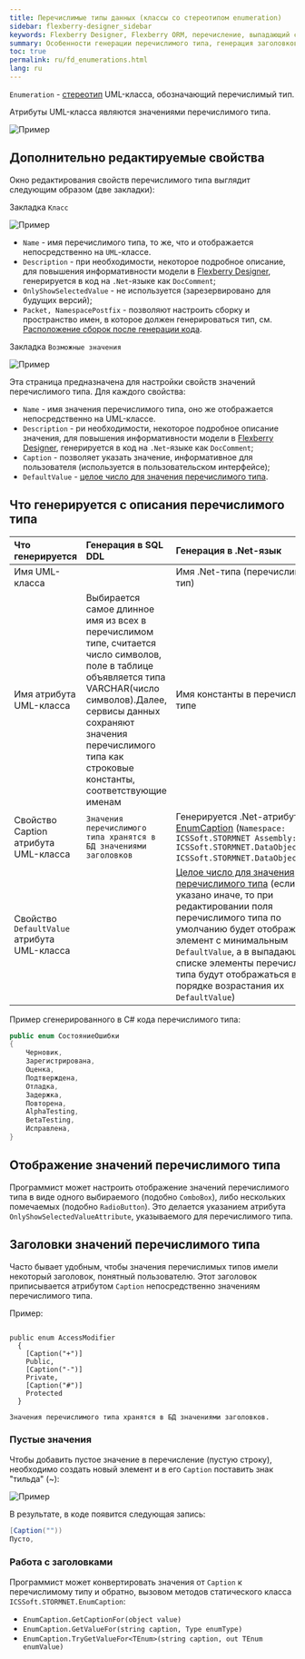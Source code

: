 ```yaml
---
title: Перечислимые типы данных (классы со стереотипом enumeration)
sidebar: flexberry-designer_sidebar
keywords: Flexberry Designer, Flexberry ORM, перечисление, выпадающий список, emnumeration, enum, стереотип, генерация, пример, заголовки, dropdown
summary: Особенности генерации перечислимого типа, генерация заголовков для перечислимого типа, пример генерации перечисления
toc: true
permalink: ru/fd_enumerations.html
lang: ru
---
```


`Enumeration` - [стереотип](fd_key-concepts.html) UML-класса, обозначающий перечислимый тип.

Атрибуты UML-класса являются значениями перечислимого типа.

![Пример](/images/pages/products/flexberry-designer/class-diagram/enumeration.jpg)

## Дополнительно редактируемые свойства

Окно редактирования свойств перечислимого типа выглядит следующим образом (две закладки):

Закладка `Класс`

![Пример](/images/pages/products/flexberry-designer/class-diagram/enumpropp1.jpg)

* `Name` - имя перечислимого типа, то же, что и отображается непосредственно на `UML`-классе.
* `Description` -  при необходимости, некоторое подробное описание, для повышения информативности модели в [Flexberry Designer](fd_flexberry-designer.html), генерируется в код на `.Net`-языке как `DocComment`;
* `OnlyShowSelectedValue` - не используется (зарезервировано для будущих версий);
* `Packet, NamespacePostfix` - позволяют настроить сборку и пространство имен, в которое должен генерироваться тип, см. [Расположение сборок после генерации кода](fo_location-assembly.html).

Закладка `Возможные значения`

![Пример](/images/pages/products/flexberry-designer/class-diagram/enumpropp2.jpg)

Эта страница предназначена для настройки свойств значений перечислимого типа. Для каждого свойства:

* `Name` - имя значения перечислимого типа, оно же отображается непосредственно на UML-классе.
* `Description` - ри необходимости, некоторое подробное описание значения, для повышения информативности модели в [Flexberry Designer](fd_flexberry-designer.html), генерируется в код на `.Net`-языке как `DocComment`;
* `Caption` - позволяет указать значение, информативное для пользователя (используется в пользовательском интерфейсе);
* `DefaultValue` - [целое число для значения перечислимого типа](http://msdn.microsoft.com/en-us/library/sbbt4032%28v=vs.71%29.aspx).

## Что генерируется с описания перечислимого типа

Что генерируется | Генерация в SQL DDL | Генерация в .Net-язык
:--------------|:----------------------------|:----------------------------------------------
Имя UML-класса | | Имя .Net-типа (перечислимый тип)
Имя атрибута UML-класса | Выбирается самое длинное имя из всех в перечислимом типе, считается число символов, поле в таблице объявляется типа VARCHAR(число символов).Далее, сервисы данных сохраняют значения перечислимого типа как строковые константы, соответствующие именам | Имя константы в перечислимом типе
Свойство Caption атрибута UML-класса | `Значения перечислимого типа хранятся в БД значениями заголовков` | Генерируется .Net-атрибут [EnumCaption](fo_function-list.html) (`Namespace: ICSSoft.STORMNET Assembly: ICSSoft.STORMNET.DataObject (in ICSSoft.STORMNET.DataObject.dll)`)
Свойство `DefaultValue` атрибута UML-класса | | [Целое число для значения перечислимого типа](http://msdn.microsoft.com/en-us/library/sbbt4032%28v=vs.71%29.aspx) (если не указано иначе, то при редактировании поля перечислимого типа по умолчанию будет отображён элемент с минимальным `DefaultValue`, а в выпадающем списке элементы перечислимого типа будут отображаться в порядке возрастания их `DefaultValue`)

Пример сгенерированного в C# кода перечислимого типа:

```csharp
public enum СостояниеОшибки
{
    Черновик,
    Зарегистрирована,
    Оценка,
    Подтверждена,
    Отладка,
    Задержка,
    Повторена,
    AlphaTesting,
    BetaTesting,
    Исправлена,
}
```

## Отображение значений перечислимого типа

Программист может настроить отображение значений перечислимого типа в виде одного выбираемого (подобно `ComboBox`), либо нескольких помечаемых (подобно `RadioButton`). Это делается указанием атрибута `OnlyShowSelectedValueAttribute`, указываемого для перечислимого типа.

## Заголовки значений перечислимого типа

Часто бывает удобным, чтобы значения перечислимых типов имели некоторый заголовок, понятный пользователю. Этот заголовок приписывается атрибутом `Caption` непосредственно значениям перечислимого типа.

Пример:

```code

public enum AccessModifier
  {
    [Caption("+")]
    Public,
    [Caption("-")]
    Private,
    [Caption("#")]
    Protected
  }
```

`Значения перечислимого типа хранятся в БД значениями заголовков.`

### Пустые значения

Чтобы добавить пустое значение в перечисление (пустую строку), необходимо создать новый элемент и в его `Caption` поставить знак "тильда" (~):

![Пример](/images/pages/products/flexberry-designer/class-diagram/enum-empty.png)

В результате, в коде появится следующая запись:

```csharp
[Caption(""))
Пусто,
```

### Работа с заголовками

Программист может конвертировать значения от `Caption` к перечислимому типу и обратно, вызовом методов статического класса  `ICSSoft.STORMNET.EnumCaption`:

* `EnumCaption.GetCaptionFor(object value)`
* `EnumCaption.GetValueFor(string caption, Type enumType)`
* `EnumCaption.TryGetValueFor<TEnum>(string caption, out TEnum enumValue)`
